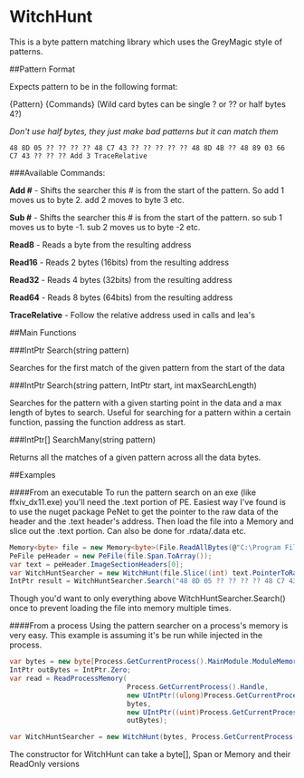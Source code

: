 ﻿# WitchHunt

This is a byte pattern matching library which uses the GreyMagic style of patterns.

##Pattern Format

Expects pattern to be in the following format:

{Pattern} {Commands} (Wild card bytes can be single ? or ?? or half bytes 4?) 

*Don't use half bytes, they just make bad patterns but it can match them*

    48 8D 05 ?? ?? ?? ?? 48 C7 43 ?? ?? ?? ?? ?? 48 8D 4B ?? 48 89 03 66 C7 43 ?? ?? ?? Add 3 TraceRelative

###Available Commands:

**Add #** - Shifts the searcher this # is from the start of the pattern. So add 1 moves us to byte 2. add 2 moves to byte 3 etc.

**Sub #** - Shifts the searcher this # is from the start of the pattern. so sub 1 moves us to byte -1. sub 2 moves us to byte -2 etc.

**Read8** - Reads a byte from the resulting address

**Read16** - Reads 2 bytes (16bits) from the resulting address

**Read32** - Reads 4 bytes (32bits) from the resulting address

**Read64** - Reads 8 bytes (64bits) from the resulting address

**TraceRelative** - Follow the relative address used in calls and lea's

##Main Functions

###IntPtr Search(string pattern)

Searches for the first match of the given pattern from the start of the data

###IntPtr Search(string pattern, IntPtr start, int maxSearchLength)

Searches for the pattern with a given starting point in the data and a max length of bytes to search.
Useful for searching for a pattern within a certain function, passing the function address as start.

###IntPtr[] SearchMany(string pattern)

Returns all the matches of a given pattern across all the data bytes.

##Examples

####From an executable
To run the pattern search on an exe (like ffxiv_dx11.exe) you'll need the .text portion of PE. 
Easiest way I've found is to use the nuget package PeNet to get the pointer to the raw data of the header and the .text header's address.
Then load the file into a Memory<byte> and slice out the .text portion. Can also be done for .rdata/.data etc.

```cs
Memory<byte> file = new Memory<byte>(File.ReadAllBytes(@"C:\Program Files (x86)\SquareEnix\FINAL FANTASY XIV - A Realm Reborn\game\ffxiv_dx11.exe"));
PeFile peHeader = new PeFile(file.Span.ToArray());
var text = peHeader.ImageSectionHeaders[0];
var WitchHuntSearcher = new WitchHunt(file.Slice((int) text.PointerToRawData, (int) text.SizeOfRawData), new IntPtr(text.VirtualAddress));
IntPtr result = WitchHuntSearcher.Search("48 8D 05 ?? ?? ?? ?? 48 C7 43 ?? ?? ?? ?? ?? 48 8D 4B ?? 48 89 03 66 C7 43 ?? ?? ?? Add 3 TraceRelative");
```
Though you'd want to only everything above WitchHuntSearcher.Search() once to prevent loading the file into memory multiple times.

####From a process
Using the pattern searcher on a process's memory is very easy. This example is assuming it's be run while injected in the process.

```cs
var bytes = new byte[Process.GetCurrentProcess().MainModule.ModuleMemorySize];
IntPtr outBytes = IntPtr.Zero;
var read = ReadProcessMemory(
                             Process.GetCurrentProcess().Handle,
                             new UIntPtr((ulong)Process.GetCurrentProcess().MainModule.BaseAddress.ToInt64()),
                             bytes,
                             new UIntPtr((uint)Process.GetCurrentProcess().MainModule.ModuleMemorySize),
                             outBytes);

var WitchHuntSearcher = new WitchHunt(bytes, Process.GetCurrentProcess().MainModule.BaseAddress);
```

The constructor for WitchHunt can take a byte[], Span<byte> or Memory<byte> and their ReadOnly versions

